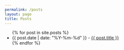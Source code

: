 ```yaml
---
permalink: /posts
layout: page
title: Posts
---
```



<ul>
  {% for post in site.posts %}
    <li>
      {{ post.date | date: "%Y-%m-%d" }} - <a href=".{{ post.url }}">{{ post.title }}</a>
    </li>
  {% endfor %}
</ul>